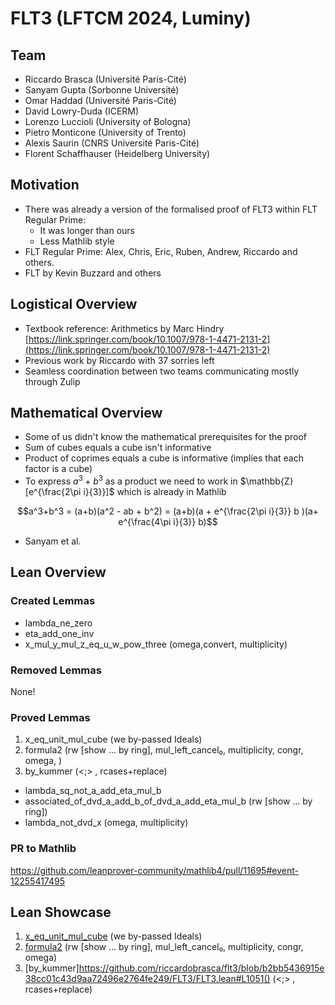 # FLT3 (LFTCM 2024, Luminy)

## Team

- Riccardo Brasca (Université Paris-Cité)
- Sanyam Gupta (Sorbonne Université)
- Omar Haddad (Université Paris-Cité)
- David Lowry-Duda (ICERM)
- Lorenzo Luccioli (University of Bologna)
- Pietro Monticone (University of Trento)
- Alexis Saurin (CNRS Université Paris-Cité)
- Florent Schaffhauser (Heidelberg University)

## Motivation

- There was already a version of the formalised proof of FLT3 within FLT Regular Prime:
  - It was longer than ours
  - Less Mathlib style
- FLT Regular Prime: Alex, Chris, Eric, Ruben, Andrew, Riccardo and others.
- FLT by Kevin Buzzard and others

## Logistical Overview

- Textbook reference: Arithmetics by Marc Hindry [https://link.springer.com/book/10.1007/978-1-4471-2131-2](https://link.springer.com/book/10.1007/978-1-4471-2131-2)
- Previous work by Riccardo with 37 sorries left
- Seamless coordination between two teams communicating mostly through Zulip

## Mathematical Overview

- Some of us didn't know the mathematical prerequisites for the proof
- Sum of cubes equals a cube isn't informative
- Product of coprimes equals a cube is informative (implies that each factor is a cube)
- To express $a^3 + b^3$ as a product we need to work in $\mathbb{Z}[e^{\frac{2\pi i}{3}}]$ which is already in Mathlib

$$a^3+b^3 = (a+b)(a^2 - ab + b^2)
          = (a+b)(a + e^{\frac{2\pi i}{3}} b )(a+ e^{\frac{4\pi i}{3}} b)$$

- Sanyam et al.

## Lean Overview

### Created Lemmas

- lambda_ne_zero
- eta_add_one_inv
- x_mul_y_mul_z_eq_u_w_pow_three (omega,convert, multiplicity)

### Removed Lemmas

None!

### Proved Lemmas

1. x_eq_unit_mul_cube (we by-passed Ideals)
2. formula2 (rw [show ... by ring], mul_left_cancel₀, multiplicity, congr, omega, )
3. by_kummer (<;> , rcases+replace)

- lambda_sq_not_a_add_eta_mul_b
- associated_of_dvd_a_add_b_of_dvd_a_add_eta_mul_b (rw [show ... by ring])
- lambda_not_dvd_x (omega, multiplicity)

### PR to Mathlib

https://github.com/leanprover-community/mathlib4/pull/11695#event-12255417495

## Lean Showcase

1. [x_eq_unit_mul_cube](https://github.com/riccardobrasca/flt3/blob/b2bb5436915e38cc01c43d9aa72496e2764fe249/FLT3/FLT3.lean#L794) (we by-passed Ideals)
2. [formula2](https://github.com/riccardobrasca/flt3/blob/b2bb5436915e38cc01c43d9aa72496e2764fe249/FLT3/FLT3.lean#L989) (rw [show ... by ring], mul_left_cancel₀, multiplicity, congr, omega)
3. [by_kummer]https://github.com/riccardobrasca/flt3/blob/b2bb5436915e38cc01c43d9aa72496e2764fe249/FLT3/FLT3.lean#L1051() (<;> , rcases+replace)
